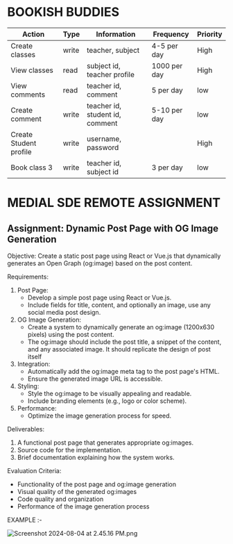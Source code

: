 # BOOKISH BUDDIES
|Action|Type|Information|Frequency|Priority|
|---|---|---|---|---|
|Create classes|write|teacher, subject|4-5 per day|High|
|View classes|read|subject id, teacher profile|1000 per day|High|
|View comments|read|teacher id, comment|5 per day|low|
|Create comment|write|teacher id, student id, comment|5-10 per day|low|
|Create Student profile|write|username, password||High|
|Book class 3|write|teacher id, subject id|3 per day|low|

# MEDIAL SDE REMOTE ASSIGNMENT 

## **Assignment: Dynamic Post Page with OG Image Generation**

Objective: Create a static post page using React or Vue.js that dynamically generates an Open Graph (og:image) based on the post content.

Requirements:

1. Post Page:
    - Develop a simple post page using React or Vue.js.
    - Include fields for title, content, and optionally an image, use any social media post design.
2. OG Image Generation:
    - Create a system to dynamically generate an og:image (1200x630 pixels) using the post content.
    - The og:image should include the post title, a snippet of the content, and any associated image. It should replicate the design of post itself
3. Integration:
    - Automatically add the og:image meta tag to the post page's HTML.
    - Ensure the generated image URL is accessible.
4. Styling:
    - Style the og:image to be visually appealing and readable.
    - Include branding elements (e.g., logo or color scheme).
5. Performance:
    - Optimize the image generation process for speed.

Deliverables:

1. A functional post page that generates appropriate og:images.
2. Source code for the implementation.
3. Brief documentation explaining how the system works.

Evaluation Criteria:

- Functionality of the post page and og:image generation
- Visual quality of the generated og:images
- Code quality and organization
- Performance of the image generation process

EXAMPLE :-

![Screenshot 2024-08-04 at 2.45.16 PM.png](https://prod-files-secure.s3.us-west-2.amazonaws.com/04fb32a9-4a90-4fa0-a983-9dd437016d0d/debc219e-2e8a-48bf-8fb6-7217a7080864/Screenshot_2024-08-04_at_2.45.16_PM.png)